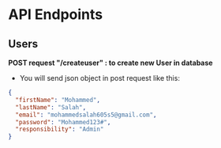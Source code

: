 # API Endpoints

## Users

**POST request "/createuser" : to create new User in database**

- You will send json object in post request like this:

```json
{
  "firstName": "Mohammed",
  "lastName": "Salah",
  "email": "mohammedsalah605s5@gmail.com",
  "password": "Mohammed123#",
  "responsibility": "Admin"
}
```
